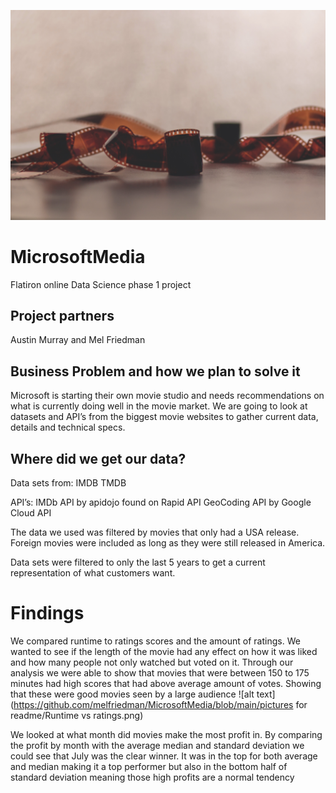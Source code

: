 ![alt text](https://github.com/melfriedman/MicrosoftMedia/blob/main/pictures/film.jpg)

# MicrosoftMedia
Flatiron online Data Science phase 1 project

## Project partners
Austin Murray and Mel Friedman

## Business Problem and how we plan to solve it
Microsoft is starting their own movie studio and needs recommendations on what is currently doing well in the movie market. 
We are going to look at datasets and API’s from the biggest movie websites to gather current data, details and technical specs. 

## Where did we get our data?
Data sets from:
IMDB
TMDB

API’s:
IMDb API by apidojo found on Rapid API
GeoCoding API by Google Cloud API

The data we used was filtered by movies that only had a USA release. Foreign movies were included as long as they were still released in America. 

Data sets were filtered to only the last 5 years to get a current representation of what customers want.

# Findings
We compared runtime to ratings scores and the amount of ratings. We wanted to see if the length of the movie had any effect on how it was liked and how many people not only watched but voted on it.
Through our analysis we were able to show that movies that were between 150 to 175 minutes had high scores that had above average amount of votes. Showing that these were good movies seen by a large audience
![alt text](https://github.com/melfriedman/MicrosoftMedia/blob/main/pictures for readme/Runtime vs ratings.png)


We looked at what month did movies make the most profit in. By comparing the profit by month with the average median and standard deviation we could see that July was the clear winner. It was in the top for both average and median making it a top performer but also in the bottom half of standard deviation meaning those high profits are a normal tendency



